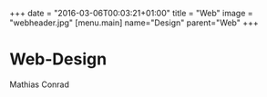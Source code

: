 +++
date = "2016-03-06T00:03:21+01:00"
title = "Web"
image = "webheader.jpg"
[menu.main]
    name="Design"
    parent="Web"
+++

# Web-Design

Mathias Conrad
